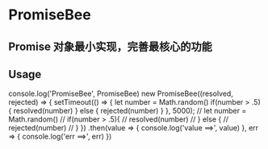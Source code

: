 # PromiseBee
## Promise 对象最小实现，完善最核心的功能

## Usage

console.log('PromiseBee', PromiseBee)
new PromiseBee((resolved, rejected) => {
    setTimeout(() => {
        let number = Math.random()
        if(number > .5){
            resolved(number)
        } else {
            rejected(number)
        }
    }, 5000);
    // let number = Math.random()
    // if(number > .5){
    //     resolved(number)
    // } else {
    //     rejected(number)
    // }
})
.then(value => {
    console.log('value ==>', value)
}, err => {
    console.log('err ==>', err)
})